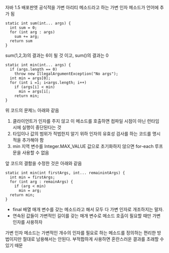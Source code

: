 자바 1.5 배포판엣 공식적을 가변 아리티 메소드라고 하는 가변 인자 메소드가 언어에 추가 됨
```
static int sum(int... args) {
  int sum = 0;
  for (int arg : args)
    sum += arg;
  return sum
}
```

sum(1,2,3)의 결과는 6이 될 것 이고, sum()의 결과는 0

```
static int min(int... args) {
  if (args.length == 0)
    throw new IllegalArgumentException("No args");
  int min = args[0];
  for (int i =1; i<args.length; i++)
    if (args[i] < min)
      min = args[i[;
    return min;
}
```
 위 코드의 문제느 아래와 같음
1. 클라이언트가 인자를 주지 않고 이 메소드를 호출하면 컴파일 시점이 아닌 런타임 시에 실행이 중단된다는 것
2. 타입이나 값의 범위가 적법한지 알기 위하 인자의 유효성 검사를 하는 코드를 명시적을 추가해야 함
3. min 지역 변수를 Integer.MAX_VALUE 값으로 초기화하지 않으면 for-each 루프문을 사용할 수 없음

앞 코드의 결함을 수정한 것은 아래와 같음
```
static int min(int firstArgs, int... remainintArgs) {
  int min = firstArgs;
  for (int arg : remainArgs) {
    if (arg < min)
      min = arg;
  return min;
}
```


- final 배열 매개 변수를 갖는 메소드라고 해서 모두 다 가변 인자로 개조하지는 말자.
- 연속된 값들이 가변적인 길이를 갖는 매개 변수로 메소드 호출이 필요할 때만 가변 인자를 사용하자

가변 인자 메소드는 가변적인 개수의 인자를 필요로 하는 메소드를 정의하는 편리한 방법이지만 절대로 남용해서는 안된다.
부적합하게 사용하면 혼란스러운 결과를 초래할 수 있기 때문
